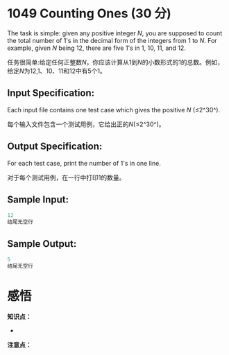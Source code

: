 # 1049 Counting Ones (30 分)

The task is simple: given any positive integer *N*, you are supposed to count the total number of 1's in the decimal form of the integers from 1 to *N*. For example, given *N* being 12, there are five 1's in 1, 10, 11, and 12.

任务很简单:给定任何正整数*N*，你应该计算从1到*N*的小数形式的1的总数。例如，给定*N*为12,1、10、11和12中有5个1。

## Input Specification:

Each input file contains one test case which gives the positive *N* (≤2^30^).

每个输入文件包含一个测试用例，它给出正的*N*(≤2^30^)。

## Output Specification:

For each test case, print the number of 1's in one line.

对于每个测试用例，在一行中打印1的数量。

## Sample Input:

```cpp
12
结尾无空行
```

## Sample Output:

```cpp
5
结尾无空行
```

# 感悟

**知识点：**

- 

**注意点：**